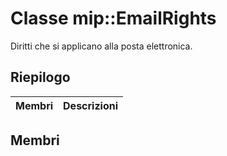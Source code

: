 # <a name="class-mipemailrights"></a>Classe mip::EmailRights 
Diritti che si applicano alla posta elettronica.
  
## <a name="summary"></a>Riepilogo
 Membri                        | Descrizioni                                
--------------------------------|---------------------------------------------
  
## <a name="members"></a>Membri